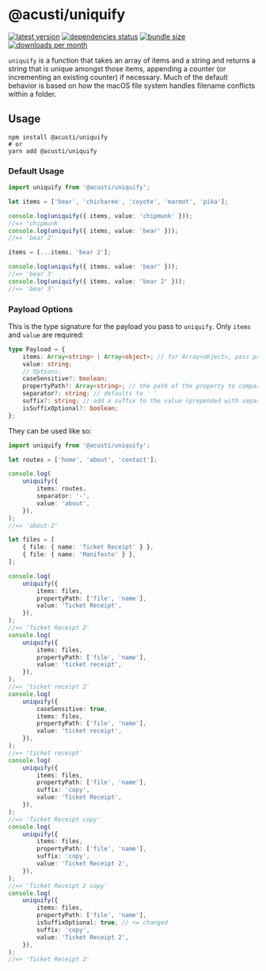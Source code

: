 # @acusti/uniquify

[![latest version](https://img.shields.io/npm/v/@acusti/uniquify?style=for-the-badge)](https://www.npmjs.com/package/@acusti/uniquify)
[![dependencies status](https://img.shields.io/librariesio/release/npm/@acusti/uniquify?style=for-the-badge)](https://libraries.io/npm/@acusti%2Funiquify/sourcerank)
[![bundle size](https://img.shields.io/bundlephobia/minzip/@acusti/uniquify?style=for-the-badge)](https://bundlephobia.com/package/@acusti/uniquify)
[![downloads per month](https://img.shields.io/npm/dm/@acusti/uniquify?style=for-the-badge)](https://www.npmjs.com/package/@acusti/uniquify)

`uniquify` is a function that takes an array of items and a string and
returns a string that is unique amongst those items, appending a counter
(or incrementing an existing counter) if necessary. Much of the default
behavior is based on how the macOS file system handles filename conflicts
within a folder.

## Usage

```
npm install @acusti/uniquify
# or
yarn add @acusti/uniquify
```

### Default Usage

```ts
import uniquify from '@acusti/uniquify';

let items = ['bear', 'chickaree', 'coyote', 'marmot', 'pika'];

console.log(uniquify({ items, value: 'chipmunk' }));
//=> 'chipmunk'
console.log(uniquify({ items, value: 'bear' }));
//=> 'bear 2'

items = [...items, 'bear 2'];

console.log(uniquify({ items, value: 'bear' }));
//=> 'bear 3'
console.log(uniquify({ items, value: 'bear 2' }));
//=> 'bear 3'
```

### Payload Options

This is the type signature for the payload you pass to `uniquify`. Only
`items` and `value` are required:

```ts
type Payload = {
    items: Array<string> | Array<object>; // for Array<object>, pass propertyPath also
    value: string;
    // Options:
    caseSensitive?: boolean;
    propertyPath?: Array<string>; // the path of the property to compare
    separator?: string; // defaults to ' '
    suffix?: string; // add a suffix to the value (prepended with separator)
    isSuffixOptional?: boolean;
};
```

They can be used like so:

```ts
import uniquify from '@acusti/uniquify';

let routes = ['home', 'about', 'contact'];

console.log(
    uniquify({
        items: routes,
        separator: '-',
        value: 'about',
    }),
);
//=> 'about-2'

let files = [
    { file: { name: 'Ticket Receipt' } },
    { file: { name: 'Manifesto' } },
];

console.log(
    uniquify({
        items: files,
        propertyPath: ['file', 'name'],
        value: 'Ticket Receipt',
    }),
);
//=> 'Ticket Receipt 2'
console.log(
    uniquify({
        items: files,
        propertyPath: ['file', 'name'],
        value: 'ticket receipt',
    }),
);
//=> 'ticket receipt 2'
console.log(
    uniquify({
        caseSensitive: true,
        items: files,
        propertyPath: ['file', 'name'],
        value: 'ticket receipt',
    }),
);
//=> 'ticket receipt'
console.log(
    uniquify({
        items: files,
        propertyPath: ['file', 'name'],
        suffix: 'copy',
        value: 'Ticket Receipt',
    }),
);
//=> 'Ticket Receipt copy'
console.log(
    uniquify({
        items: files,
        propertyPath: ['file', 'name'],
        suffix: 'copy',
        value: 'Ticket Receipt 2',
    }),
);
//=> 'Ticket Receipt 2 copy'
console.log(
    uniquify({
        items: files,
        propertyPath: ['file', 'name'],
        isSuffixOptional: true, // <= changed
        suffix: 'copy',
        value: 'Ticket Receipt 2',
    }),
);
//=> 'Ticket Receipt 2'
```
